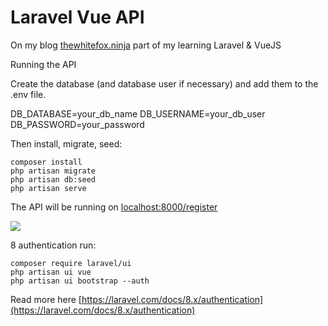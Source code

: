 # Laravel Vue API
On my blog [thewhitefox.ninja](https://www.thewhitefox.ninja/) part of my learning Laravel & VueJS

Running the API

Create the database (and database user if necessary) and add them to the .env file.

DB_DATABASE=your_db_name
DB_USERNAME=your_db_user
DB_PASSWORD=your_password

Then install, migrate, seed:

    composer install
    php artisan migrate
    php artisan db:seed
    php artisan serve

The API will be running on [localhost:8000/register](localhost:8000/register)

![](https://www.thewhitefox.ninja/static/bea310d577a2677c14e6f8a0d1931f7f/8711f/register.png)

8 authentication run:

    composer require laravel/ui
    php artisan ui vue
    php artisan ui bootstrap --auth

Read more here
[https://laravel.com/docs/8.x/authentication](https://laravel.com/docs/8.x/authentication)
